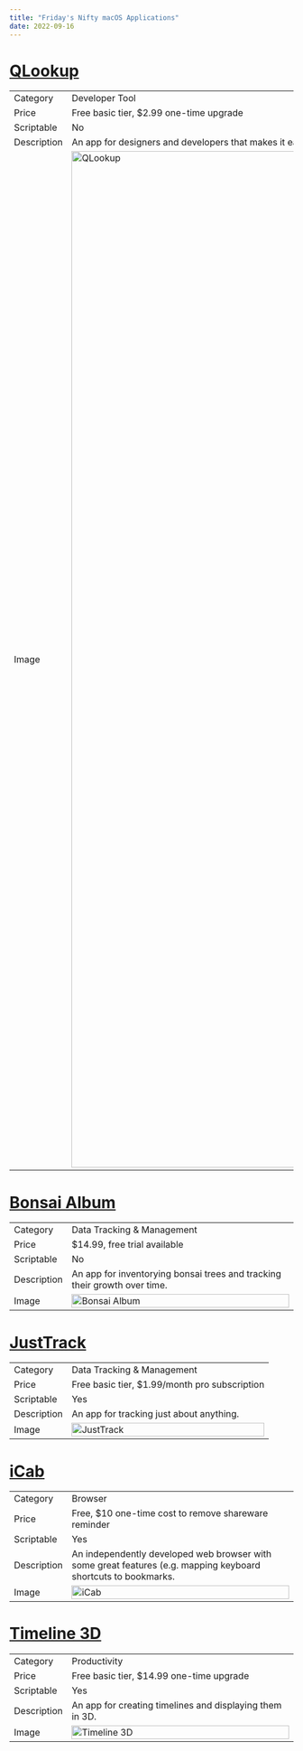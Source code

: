 ```yaml
---
title: "Friday's Nifty macOS Applications"
date: 2022-09-16
---
```


# [QLookup](https://apps.apple.com/us/app/qlookup-design-develop/id1572671565)

<table>
  <tr>
    <td>Category</td>
    <td>Developer Tool</td>
  </tr>
  <tr>
    <td>Price</td>
    <td>Free basic tier, $2.99 one-time upgrade</td>
  </tr>
  <tr>
    <td>Scriptable</td>
    <td>No</td>
  </tr>
  <tr>
    <td>Description</td>
    <td>An app for designers and developers that makes it easy to find/visualize colors, gradients, color palletes, symbols, and more.</td>
  </tr>
  <tr>
    <td>Image</td>
    <td><img width="1800" alt="QLookup" src="https://user-images.githubusercontent.com/7865925/190922245-e05ac728-3b91-43f8-8468-51674dca5a0e.png"></td>
  </tr>
</table>

# [Bonsai Album](http://andrewnicolle.com/all_apps/bonsai-album-for-mac)
<table>
  <tr>
    <td>Category</td>
    <td>Data Tracking & Management</td>
  </tr>
  <tr>
    <td>Price</td>
    <td>$14.99, free trial available</td>
  </tr>
  <tr>
    <td>Scriptable</td>
    <td>No</td>
  </tr>
  <tr>
    <td>Description</td>
    <td>An app for inventorying bonsai trees and tracking their growth over time.</td>
  </tr>
  <tr>
    <td>Image</td>
    <td><img width="100%" alt="Bonsai Album" src="https://user-images.githubusercontent.com/7865925/190922324-2af3f18f-3e6d-4c53-8776-0c1aa00697ed.png"></td>
  </tr>
</table>



# [JustTrack](https://apps.apple.com/us/app/justtrack-numbers-habits/id1595510904)
<table>
  <tr>
    <td>Category</td>
    <td>Data Tracking & Management</td>
  </tr>
  <tr>
    <td>Price</td>
    <td>Free basic tier, $1.99/month pro subscription</td>
  </tr>
  <tr>
    <td>Scriptable</td>
    <td>Yes</td>
  </tr>
  <tr>
    <td>Description</td>
    <td>An app for tracking just about anything.</td>
  </tr>
  <tr>
    <td>Image</td>
    <td><img width="100%" alt="JustTrack" src="https://user-images.githubusercontent.com/7865925/190922360-085a074e-7818-4b64-ab20-e8536bb101bf.png"></td>
  </tr>
</table>

# [iCab](http://icab.de)
<table>
  <tr>
    <td>Category</td>
    <td>Browser</td>
  </tr>
  <tr>
    <td>Price</td>
    <td>Free, $10 one-time cost to remove shareware reminder</td>
  </tr>
  <tr>
    <td>Scriptable</td>
    <td>Yes</td>
  </tr>
  <tr>
    <td>Description</td>
    <td>An independently developed web browser with some great features (e.g. mapping keyboard shortcuts to bookmarks.</td>
  </tr>
  <tr>
    <td>Image</td>
    <td><img width="100%" alt="iCab" src="https://user-images.githubusercontent.com/7865925/190922738-3330e20e-ae5a-456d-9b21-93b4e943fcae.png"></td>
  </tr>
</table>

# [Timeline 3D](https://www.beedocs.com/timeline3D/mac/)
<table>
  <tr>
    <td>Category</td>
    <td>Productivity</td>
  </tr>
  <tr>
    <td>Price</td>
    <td>Free basic tier, $14.99 one-time upgrade</td>
  </tr>
  <tr>
    <td>Scriptable</td>
    <td>Yes</td>
  </tr>
  <tr>
    <td>Description</td>
    <td>An app for creating timelines and displaying them in 3D.</td>
  </tr>
  <tr>
    <td>Image</td>
    <td><img width="100%" alt="Timeline 3D" src="https://user-images.githubusercontent.com/7865925/190922781-802c367d-88a4-4c80-84f1-9598a264c88c.png"></td>
  </tr>
</table>
